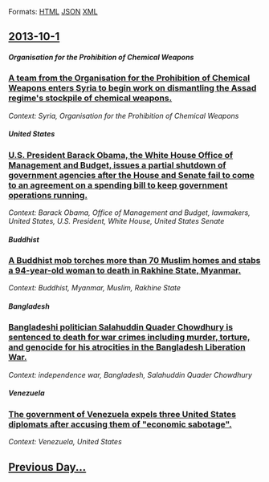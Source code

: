 
Formats: [HTML](2013/10/1/index.html)  [JSON](2013/10/1/index.json)  [XML](2013/10/1/index.xml)  

## [2013-10-1](/news/2013/10/1/index.md)

##### Organisation for the Prohibition of Chemical Weapons
### [A team from the Organisation for the Prohibition of Chemical Weapons enters Syria to begin work on dismantling the Assad regime's stockpile of chemical weapons. ](/news/2013/10/1/a-team-from-the-organisation-for-the-prohibition-of-chemical-weapons-enters-syria-to-begin-work-on-dismantling-the-assad-regime-s-stockpile.md)
_Context: Syria, Organisation for the Prohibition of Chemical Weapons_

##### United States
### [U.S. President Barack Obama, the White House Office of Management and Budget, issues a partial shutdown of government agencies after the House and Senate fail to come to an agreement on a spending bill to keep government operations running. ](/news/2013/10/1/u-s-president-barack-obama-the-white-house-office-of-management-and-budget-issues-a-partial-shutdown-of-government-agencies-after-the-hou.md)
_Context: Barack Obama, Office of Management and Budget, lawmakers, United States, U.S. President, White House, United States Senate_

##### Buddhist
### [A Buddhist mob torches more than 70 Muslim homes and stabs a 94-year-old woman to death in Rakhine State, Myanmar. ](/news/2013/10/1/a-buddhist-mob-torches-more-than-70-muslim-homes-and-stabs-a-94-year-old-woman-to-death-in-rakhine-state-myanmar.md)
_Context: Buddhist, Myanmar, Muslim, Rakhine State_

##### Bangladesh
### [Bangladeshi politician Salahuddin Quader Chowdhury is sentenced to death for war crimes including murder, torture, and genocide for his atrocities in the Bangladesh Liberation War. ](/news/2013/10/1/bangladeshi-politician-salahuddin-quader-chowdhury-is-sentenced-to-death-for-war-crimes-including-murder-torture-and-genocide-for-his-atro.md)
_Context: independence war, Bangladesh, Salahuddin Quader Chowdhury_

##### Venezuela
### [The government of Venezuela expels three United States diplomats after accusing them of "economic sabotage". ](/news/2013/10/1/the-government-of-venezuela-expels-three-united-states-diplomats-after-accusing-them-of-economic-sabotage.md)
_Context: Venezuela, United States_

## [Previous Day...](/news/2013/09/30/index.md)

